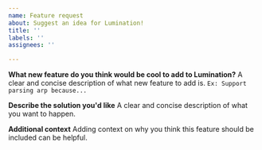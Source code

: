 ```yaml
---
name: Feature request
about: Suggest an idea for Lumination!
title: ''
labels: ''
assignees: ''

---
```


**What new feature do you think would be cool to add to Lumination?**
A clear and concise description of what new feature to add is. `Ex: Support parsing arp because...`

**Describe the solution you'd like**
A clear and concise description of what you want to happen.

**Additional context**
Adding context on why you think this feature should be included can be helpful. 
